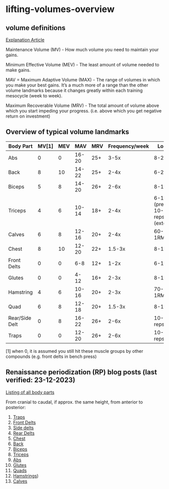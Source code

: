 # lifting-volumes-overview





## volume definitions
[Explanation Article](https://rpstrength.com/blogs/articles/training-volume-landmarks-muscle-growth)


Maintenance Volume (MV) - How much volume you need to maintain your gains.

Minimum Effective Volume (MEV) - The least amount of volume needed to make gains.

MAV = Maximum Adaptive Volume (MAX) - The range of volumes in which you make your best gains. It’s a much more of a range than the other volume landmarks because it changes greatly within each training mesocycle (week to week).

Maximum Recoverable Volume (MRV) - The total amount of volume above which you start impeding your progress. (i.e. above which you get negative return on investment)


## Overview of typical volume landmarks

Body Part      | MV[1] | MEV  | MAV   | MRV  | Frequency/week | Loading
 ----          | ----  | ---- | ----  | ---- | ----      | ----
Abs            | 0     | 0    | 16-20 | 25+  | 3-5x      | 8-20 reps
Back           | 8     | 10   | 14-22 | 25+  | 2-4x      | 6-20 reps
Biceps         | 5     | 8    | 14-20 | 26+  | 2-6x      | 8-15 reps
Triceps        | 4     | 6    | 10-14 | 18+  | 2-4x      | 6-15 reps (pressing) 10-20 reps (extension)
Calves         | 6     | 8    | 12-16 | 20+  | 2-4x      | 60-70% 1RM
Chest          | 8     | 10   | 12-20 | 22+  | 1.5-3x    | 8-12 reps
Front Delts    | 0     | 0    | 6-8   | 12+  | 1-2x      | 6-10 reps
Glutes         | 0     | 0    | 4-12  | 16+  | 2-3x      | 8-12 reps
Hamstring      | 4     | 6    | 10-16 | 20+  | 2-3x      | 70-85% 1RM
Quad           | 6     | 8    | 12-18 | 20+  | 1.5-3x    | 8-15 reps
Rear/Side Delt | 0     | 8    | 16-22 | 26+  | 2-6x      | 10-12 reps
Traps          | 0     | 0    | 12-20 | 26+  | 2-6x      | 10-20 reps

[1] when 0, it is assumed you still hit these muscle groups by other compounds (e.g. front delts in bench press)




## Renaissance periodization (RP) blog posts (last verified: 23-12-2023)
[Listing of all body parts](https://rpstrength.com/blogs/articles/hypertrophy-training-guide-central-hub)


From cranial to caudal, if approx. the same height, from anterior to posterior:
1. [Traps](https://renaissanceperiodization.com/trap-training-tips-hypertrophy/)
1. [Front Delts](https://renaissanceperiodization.com/front-delt-training-tips-hypertrophy/)
1. [Side delts](https://rpstrength.com/blogs/articles/side-delt-size-training-tips)
1. [Rear Delts](https://rpstrength.com/blogs/articles/rear-delt-size-training-tips)
1. [Chest](https://renaissanceperiodization.com/chest-training-tips-hypertrophy/)
1. [Back](https://renaissanceperiodization.com/back-training-tips-hypertrophy/)
1. [Biceps](https://rpstrength.com/blogs/articles/bicep-training-tips-hypertrophy)
1. [Triceps](https://rpstrength.com/blogs/articles/triceps-hypertrophy-training-tips/)
1. [Abs](https://renaissanceperiodization.com/ab-training/)
1. [Glutes](https://renaissanceperiodization.com/glute-training-tips-hypertrophy/)
1. [Quads](https://rpstrength.com/blogs/articles/quad-size-training-tips)
1. [Hamstrings](https://rpstrength.com/blogs/articles/hamstring-size-training-tips))
1. [Calves](https://renaissanceperiodization.com/calves-training-tips-hypertrophy/)
